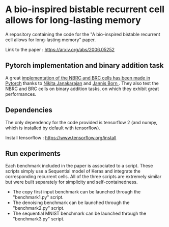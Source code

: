 # A bio-inspired bistable recurrent cell allows for long-lasting memory
A repository containing the code for the "A bio-inspired bistable recurrent cell allows for long-lasting memory" paper.

Link to the paper : https://arxiv.org/abs/2006.05252

## Pytorch implementation and binary addition task
A great [implementation of the NBRC and BRC cells has been made in Pytorch](https://github.com/niklexical/brc_pytorch) thanks to [Nikita Janakarajan](https://github.com/niklexical) and [Jannis Born
](https://github.com/jannisborn). They also test the NBRC and BRC cells on binary addition tasks, on which they exhibit great performances.

## Dependencies
The only dependency for the code provided is tensorflow 2 (and numpy, which is installed by default with tensorflow).

Install tensorflow : https://www.tensorflow.org/install

## Run experiments
Each benchmark included in the paper is associated to a script. These scripts simply use a Sequential model of Keras and 
integrate the corresponding recurrent cells. All of the three scripts are extremely similar but were built separately for 
simplicity and self-containedness.
* The copy first input benchmark can be launched through the "benchmark1.py" script.
* The denoising benchmark can be launched through the "benchmark2.py" script.
* The sequential MNIST benchmark can be launched through the "benchmark3.py" script.


